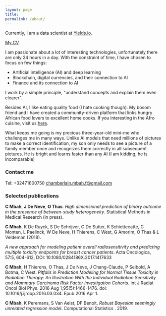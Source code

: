 ```yaml
---
layout: page
title: 
permalink: /about/
---
```

Currently, I am a data scientist at [Yields.io](https://www.yields.io/). 

[My CV](https://github.com/chambox/chambox.github.io/blob/master/Curriculum_Vitae__Main_v1.pdf). 


I am passionate about a lot of interesting technologies, unfortunately there are only 24 hours in a day. With the constraint of time, I have chosen to focus on few things:
* Artificial intelligence (AI) and deep learning
* Blockchain, digital currencies, and their connection to  AI
* Finance and its connection to AI 

I work by a simple principle, "understand concepts and explain them even clearer".

Besides AI, I like eating quality food (I hate cooking though). My bosom friend and I  have created a community-driven platform that links hungry African food lovers to excellent home cooks.
If you interesting in the Afro cuisine, visit us [here](https://afroeat.be/).

What keeps me going is my precious three-year-old mini-me who challenges me in many ways. Unlike AI models that need millions of pictures to make a correct identification, my son only needs to see a picture of a family member once and recognizes them correctly in all subsequent pictures.   He is bright and learns faster than any AI (I am kidding, he is incomparable)
### Contact me

Tel: +32471600750
[chamberlain.mbah.f@gmail.com](mailto:chamberlain.mbah.f@gmail.com)


### Selected publications
**C Mbah**, **J De Neve**, **O Thas**.
*High dimensional prediction of binary outcome in the presence of between-study heterogeneity*.
Statistical Methods in Medical Research (in press).

**C Mbah**, K De Ruyck, S De Schrijver, C De Sutter, K Schiettecatte, C Monten, L Paelinck, W De Neve, H Thierens, C West, G Amorim, O Thas & L Veldeman (2018).

*A new approach for modeling patient overall radiosensitivity and predicting multiple toxicity endpoints for breast cancer patients*. 
Acta Oncologica, 57:5, 604-612, DOI: 10.1080/0284186X.2017.1417633


**C Mbah**, H Thierens, O Thas, J De Neve, J Chang-Claude, P Seibold, A  Botma, C West.
*Pitfalls in Prediction Modeling for Normal Tissue Toxicity in Radiation Therapy: An Illustration With the Individual Radiation Sensitivity and Mammary Carcinoma Risk Factor Investigation Cohorts*.
Int J Radiat Oncol Biol Phys. 2016 Aug 1;95(5):1466-1476. doi: 10.1016/j.ijrobp.2016.03.034. Epub 2016 Apr 1.

**C Mbah**, K Peremans, S Van Aelst, DF Benoit.
*Robust Bayesian seemingly unrelated regression model*.
Computational Statistics . 2019.

